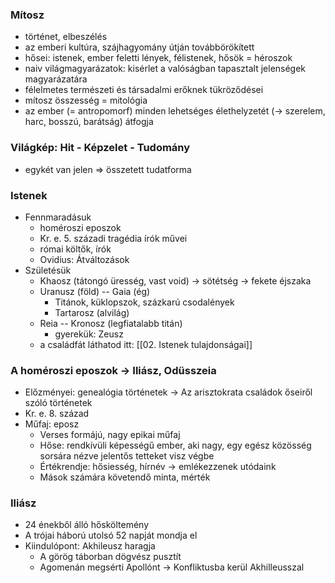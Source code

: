 ### Mítosz

- történet, elbeszélés
- az emberi kultúra, szájhagyomány útján továbbörökített
- hősei: istenek, ember feletti lények, félistenek, hősök = héroszok
- naiv világmagyarázatok: kisérlet a valóságban tapasztalt jelenségek magyarázatára
- félelmetes természeti és társadalmi erőknek tükröződései
- mítosz összesség = mitológia
- az ember (= antropomorf) minden lehetséges élethelyzetét (→ szerelem, harc, bosszú, barátság) átfogja

### Világkép: Hit - Képzelet - Tudomány

- egykét van jelen ⇒ összetett tudatforma

### Istenek

- Fennmaradásuk
	- homéroszi eposzok
	- Kr. e. 5. századi tragédia írók művei
	- római költők, írók
	- Ovidius: Átváltozások
- Születésük
	- Khaosz (tátongó üresség, vast void)
		→ sötétség
		→ fekete éjszaka
	- Uranusz (föld) -- Gaia (ég)
		- Titánok, küklopszok, százkarú csodalények
		- Tartarosz (alvilág)
	- Reia  --  Kronosz (legfiatalabb titán)
		- gyerekük: Zeusz
	- a családfát láthatod itt: [[02. Istenek tulajdonságai]]

### A homéroszi eposzok -> Iliász, Odüsszeia

- Előzményei: genealógia történetek -> Az arisztokrata családok őseiről szóló történetek
- Kr. e. 8. század
- Műfaj: eposz
	- Verses formájú, nagy epikai műfaj
	- Hőse: rendkívüli képességű ember, aki nagy, egy egész közösség sorsára nézve jelentős tetteket visz végbe
	- Értékrendje: hősiesség, hírnév -> emlékezzenek utódaink
	- Mások számára követendő minta, mérték

### Iliász

- 24 énekből álló hősköltemény
- A trójai háború utolsó 52 napját mondja el
- Kiindulópont: Akhileusz haragja
	- A görög táborban dögvész pusztít
	- Agomenán megsérti Apollónt -> Konfliktusba kerül Akhilleusszal
